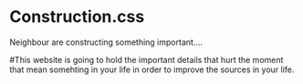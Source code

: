 # Construction.css
Neighbour are constructing something important....

#This website is going to hold the important details that hurt the moment that mean somehting in your life in order to improve the sources in your life. 


#
